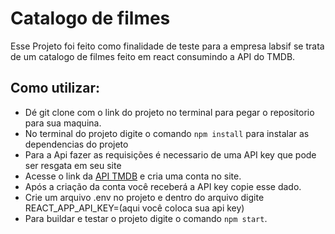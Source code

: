 # Catalogo de filmes
Esse Projeto foi feito como finalidade de teste para a empresa labsif se trata de um catalogo de filmes feito em react consumindo a API do TMDB.

## Como utilizar: 
* Dé git clone com o link do projeto no terminal para pegar o repositorio para sua maquina.
* No terminal do projeto digite o comando `npm install` para instalar as dependencias do projeto
* Para a Api fazer as requisições é necessario de uma API key que pode ser resgata em seu site
* Acesse o link da [API TMDB](https://www.themoviedb.org/) e cria uma conta no site.
* Após a criação da conta você receberá a API key copie esse dado.
* Crie um arquivo .env no projeto e dentro do arquivo digite REACT_APP_API_KEY=(aqui você coloca sua api key)
* Para buildar e testar o projeto digite o comando `npm start`.
